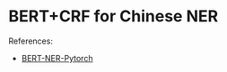 # BERT+CRF for Chinese NER

References:
* [BERT-NER-Pytorch](https://github.com/lonePatient/BERT-NER-Pytorch)
